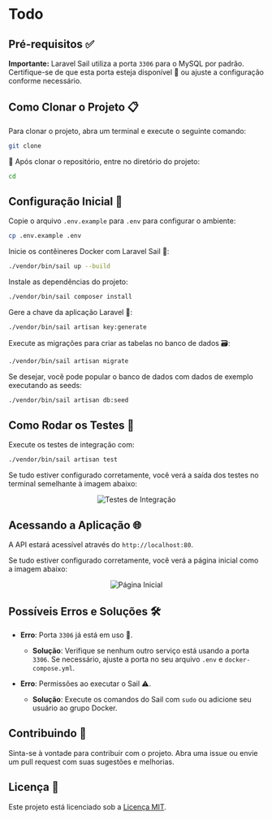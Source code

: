 # Todo



## Pré-requisitos ✅


**Importante:** Laravel Sail utiliza a porta `3306` para o MySQL por padrão. Certifique-se de que esta porta esteja disponível 🚦 ou ajuste a configuração conforme necessário.


## Como Clonar o Projeto 📋

Para clonar o projeto, abra um terminal e execute o seguinte comando:

```bash
git clone
```

🎉 Após clonar o repositório, entre no diretório do projeto:

```bash
cd 
```

## Configuração Inicial 🔧

Copie o arquivo `.env.example` para `.env` para configurar o ambiente:

```bash
cp .env.example .env
```

Inicie os contêineres Docker com Laravel Sail 🐳:

```bash
./vendor/bin/sail up --build
```

Instale as dependências do projeto:

```bash
./vendor/bin/sail composer install
```

Gere a chave da aplicação Laravel 🔑:

```bash
./vendor/bin/sail artisan key:generate
```

Execute as migrações para criar as tabelas no banco de dados 🗃️:

```bash
./vendor/bin/sail artisan migrate
```

Se desejar, você pode popular o banco de dados com dados de exemplo executando as seeds:

```bash
./vendor/bin/sail artisan db:seed
```

## Como Rodar os Testes 🧪

Execute os testes de integração com:

```bash
./vendor/bin/sail artisan test
```

Se tudo estiver configurado corretamente, você verá a saída dos testes no terminal semelhante à imagem abaixo:
<p align="center">
  <img src="" alt="Testes de Integração" />
</p>



## Acessando a Aplicação 🌐

A API estará acessível através do `http://localhost:80`.

Se tudo estiver configurado corretamente, você verá a página inicial como a imagem abaixo:
<p align="center">
  <img src="" alt="Página Inicial" />
</p>

## Possíveis Erros e Soluções 🛠️

- **Erro**: Porta `3306` já está em uso 🚫.
  - **Solução**: Verifique se nenhum outro serviço está usando a porta `3306`. Se necessário, ajuste a porta no seu arquivo `.env` e `docker-compose.yml`.

- **Erro**: Permissões ao executar o Sail ⚠️.
  - **Solução**: Execute os comandos do Sail com `sudo` ou adicione seu usuário ao grupo Docker.

## Contribuindo 🤝

Sinta-se à vontade para contribuir com o projeto. Abra uma issue ou envie um pull request com suas sugestões e melhorias.

## Licença 📝

Este projeto está licenciado sob a [Licença MIT](LICENSE).
